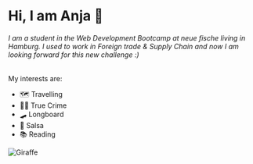 # Hi, I am Anja :wave:

###### I am a student in the Web Development Bootcamp at neue fische living in Hamburg. I used to work in Foreign trade & Supply Chain and now I am looking forward for this new challenge :)

My interests are:                                                                                                                                                                            
- 🗺️ Travelling
- 🕵️‍♀️ True Crime 
- :skateboard: Longboard
- :dancers: Salsa
- 📚 Reading

![Giraffe](https://media.giphy.com/media/hFmIU5GQF18Aw/giphy.gif)





